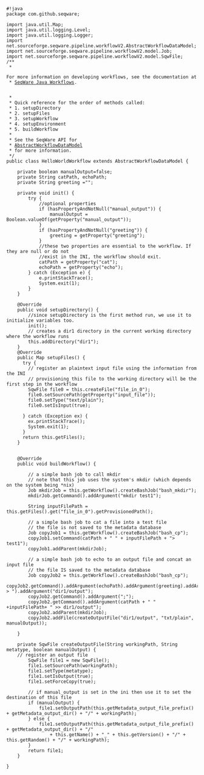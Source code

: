 <pre><code>#!java
package com.github.seqware;

import java.util.Map;
import java.util.logging.Level;
import java.util.logging.Logger;
import net.sourceforge.seqware.pipeline.workflowV2.AbstractWorkflowDataModel;
import net.sourceforge.seqware.pipeline.workflowV2.model.Job;
import net.sourceforge.seqware.pipeline.workflowV2.model.SqwFile;
/**
 * <p>For more information on developing workflows, see the documentation at
 * <a href="http://seqware.github.io/docs/6-pipeline/java-workflows/">SeqWare Java Workflows</a>.</p>
 * 
 * Quick reference for the order of methods called:
 * 1. setupDirectory
 * 2. setupFiles
 * 3. setupWorkflow
 * 4. setupEnvironment
 * 5. buildWorkflow
 * 
 * See the SeqWare API for 
 * <a href="http://seqware.github.io/javadoc/stable/apidocs/net/sourceforge/seqware/pipeline/workflowV2/AbstractWorkflowDataModel.html#setupDirectory%28%29">AbstractWorkflowDataModel</a> 
 * for more information.
 */
public class HelloWorldWorkflow extends AbstractWorkflowDataModel {

    private boolean manualOutput=false;
    private String catPath, echoPath;
    private String greeting ="";

    private void init() {
        try {
            //optional properties
            if (hasPropertyAndNotNull("manual_output")) {
                manualOutput = Boolean.valueOf(getProperty("manual_output"));
            }
            if (hasPropertyAndNotNull("greeting")) {
                greeting = getProperty("greeting");
            }
            //these two properties are essential to the workflow. If they are null or do not 
            //exist in the INI, the workflow should exit.
            catPath = getProperty("cat");
            echoPath = getProperty("echo");
        } catch (Exception e) {
            e.printStackTrace();
            System.exit(1);
        }
    }

    @Override
    public void setupDirectory() {
        //since setupDirectory is the first method run, we use it to initialize variables too.
        init();
        // creates a dir1 directory in the current working directory where the workflow runs
        this.addDirectory("dir1");
    }
    @Override
    public Map<String, SqwFile> setupFiles() {
      try {
        // register an plaintext input file using the information from the INI
        // provisioning this file to the working directory will be the first step in the workflow
        SqwFile file0 = this.createFile("file_in_0");
        file0.setSourcePath(getProperty("input_file"));
        file0.setType("text/plain");
        file0.setIsInput(true);

      } catch (Exception ex) {
        ex.printStackTrace();
        System.exit(1);
      }
      return this.getFiles();
    }


    @Override
    public void buildWorkflow() {

        // a simple bash job to call mkdir
        // note that this job uses the system's mkdir (which depends on the system being *nix)
        Job mkdirJob = this.getWorkflow().createBashJob("bash_mkdir");
        mkdirJob.getCommand().addArgument("mkdir test1");

        String inputFilePath = this.getFiles().get("file_in_0").getProvisionedPath();

        // a simple bash job to cat a file into a test file
        // the file is not saved to the metadata database
        Job copyJob1 = this.getWorkflow().createBashJob("bash_cp");
        copyJob1.setCommand(catPath + " " + inputFilePath + "> test1");
        copyJob1.addParent(mkdirJob);

        // a simple bash job to echo to an output file and concat an input file
        // the file IS saved to the metadata database
        Job copyJob2 = this.getWorkflow().createBashJob("bash_cp");
        copyJob2.getCommand().addArgument(echoPath).addArgument(greeting).addArgument(" > ").addArgument("dir1/output");
        copyJob2.getCommand().addArgument(";");
        copyJob2.getCommand().addArgument(catPath + " " +inputFilePath+ " >> dir1/output");
        copyJob2.addParent(mkdirJob);
        copyJob2.addFile(createOutputFile("dir1/output", "txt/plain", manualOutput));

    }

    private SqwFile createOutputFile(String workingPath, String metatype, boolean manualOutput) {
    // register an output file
        SqwFile file1 = new SqwFile();
        file1.setSourcePath(workingPath);
        file1.setType(metatype);
        file1.setIsOutput(true);
        file1.setForceCopy(true);

        // if manual_output is set in the ini then use it to set the destination of this file
        if (manualOutput) {
            file1.setOutputPath(this.getMetadata_output_file_prefix() + getMetadata_output_dir() + "/" + workingPath);
        } else {
            file1.setOutputPath(this.getMetadata_output_file_prefix() + getMetadata_output_dir() + "/"
                + this.getName() + "_" + this.getVersion() + "/" + this.getRandom() + "/" + workingPath);
        }
        return file1;
    }

}

</code></pre>
